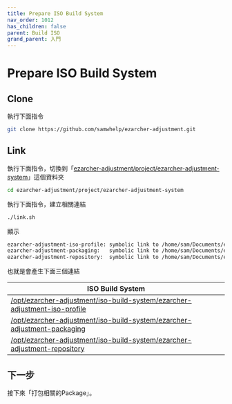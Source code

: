 ```yaml
---
title: Prepare ISO Build System
nav_order: 1012
has_children: false
parent: Build ISO
grand_parent: 入門
---
```



# Prepare ISO Build System


## Clone

執行下面指令

``` sh
git clone https://github.com/samwhelp/ezarcher-adjustment.git
```

## Link

執行下面指令，切換到「[ezarcher-adjustment/project/ezarcher-adjustment-system](https://github.com/samwhelp/ezarcher-adjustment/tree/main/project/ezarcher-adjustment-system)」這個資料夾

``` sh
cd ezarcher-adjustment/project/ezarcher-adjustment-system
```

執行下面指令，建立相關連結

``` sh
./link.sh
```

顯示

``` sh
ezarcher-adjustment-iso-profile: symbolic link to /home/sam/Documents/ezarcher-adjustment/project/ezarcher-adjustment-system/ezarcher-adjustment-iso-profile
ezarcher-adjustment-packaging:   symbolic link to /home/sam/Documents/ezarcher-adjustment/project/ezarcher-adjustment-system/ezarcher-adjustment-packaging
ezarcher-adjustment-repository:  symbolic link to /home/sam/Documents/ezarcher-adjustment/project/ezarcher-adjustment-system/ezarcher-adjustment-repository
```

也就是會產生下面三個連結

| ISO Build System |
| --- |
| [/opt/ezarcher-adjustment/iso-build-system/ezarcher-adjustment-iso-profile](https://github.com/samwhelp/ezarcher-adjustment/tree/main/project/ezarcher-adjustment-system/ezarcher-adjustment-iso-profile) |
| [/opt/ezarcher-adjustment/iso-build-system/ezarcher-adjustment-packaging](https://github.com/samwhelp/ezarcher-adjustment/tree/main/project/ezarcher-adjustment-system/ezarcher-adjustment-packaging) |
| [/opt/ezarcher-adjustment/iso-build-system/ezarcher-adjustment-repository](https://github.com/samwhelp/ezarcher-adjustment/tree/main/project/ezarcher-adjustment-system/ezarcher-adjustment-repository) |


## 下一步

接下來「打包相關的Package」。
